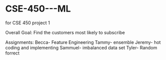 # CSE-450---ML
for CSE 450 project 1

Overall Goal:
Find the customers most likely to subscribe 


Assignments:
Becca- Feature Engineering 
Tammy- ensemble 
Jeremy- hot coding and implementing 
Sammuel- imbalanced data set 
Tyler- Random forrect 
